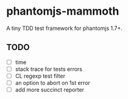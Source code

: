 # phantomjs-mammoth

A tiny TDD test framework for phantomjs 1.7+.

## TODO

- [ ] time
- [ ] stack trace for tests errors
- [ ] CL regexp test filter
- [ ] an option to abort on 1st error
- [ ] add more succinct reporter

